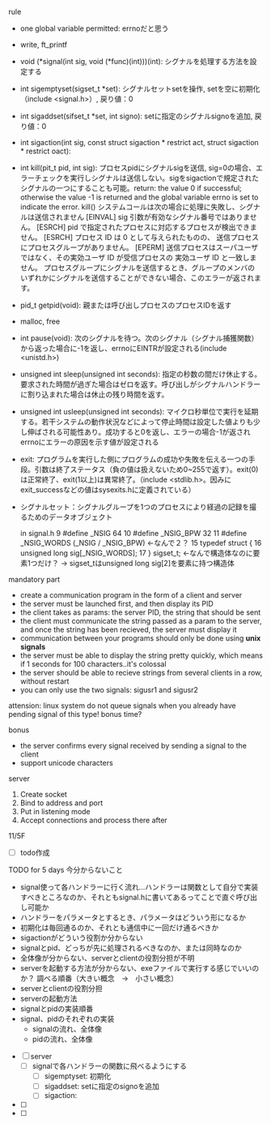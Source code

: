 rule
- one global variable permitted: errnoだと思う
- write, ft_printf
- void (*signal(int sig, void (*func)(int)))(int): シグナルを処理する方法を設定する
- int sigemptyset(sigset_t *set): シグナルセットsetを操作, setを空に初期化（include <signal.h>）, 戻り値：0
- int sigaddset(sifset_t *set, int signo): setに指定のシグナルsignoを追加, 戻り値：0
- int sigaction(int sig, const struct sigaction * restrict act, struct sigaction * restrict oact):
- int kill(pit_t pid, int sig): プロセスpidにシグナルsigを送信, sig=0の場合、エラーチェックを実行しシグナルは送信しない。sigをsigactionで規定されたシグナルの一つにすることも可能。return: the value 0 if successful; otherwise the value -1 is returned and the global variable errno is set to indicate the error.
  kill() システムコールは次の場合に処理に失敗し、シグナルは送信されません
[EINVAL]
 	sig 引数が有効なシグナル番号ではありません。
[ESRCH]
 	pid で指定されたプロセスに対応するプロセスが検出できません。
[ESRCH]
 	プロセス ID は 0 として与えられたものの、 送信プロセスにプロセスグループがありません。
[EPERM]
 	送信プロセスはスーパユーザではなく、その実効ユーザ ID が受信プロセスの 実効ユーザ ID と一致しません。 プロセスグループにシグナルを送信するとき、グループのメンバの いずれかにシグナルを送信することができない場合、このエラーが返されます。
- pid_t getpid(void): 親または呼び出しプロセスのプロセスIDを返す
- malloc, free
- int pause(void): 次のシグナルを待つ。次のシグナル（シグナル捕獲関数）から返った場合に-1を返し、errnoにEINTRが設定される(include <unistd.h>)
- unsigned int sleep(unsigned int seconds): 指定の秒数の間だけ休止する。要求された時間が過ぎた場合はゼロを返す。呼び出しがシグナルハンドラーに割り込まれた場合は休止の残り時間を返す。
- unsigned int usleep(unsigned int seconds): マイクロ秒単位で実行を延期する。若干システムの動作状況などによって停止時間は設定した値よりも少し伸ばされる可能性あり。成功すると0を返し、エラーの場合-1が返されerrnoにエラーの原因を示す値が設定される
- exit: プログラムを実行した側にプログラムの成功や失敗を伝える一つの手段。引数は終了ステータス（負の値は扱えないため0~255で返す）。exit(0)は正常終了、exit(1以上)は異常終了。（include <stdlib.h>。因みにexit_successなどの値はsysexits.hに定義されている）
- シグナルセット：シグナルグループを1つのプロセスにより経過の記録を撮るためのデータオブジェクト
	
   in signal.h
	9 #define _NSIG       64
   10 #define _NSIG_BPW   32
   11 #define _NSIG_WORDS (_NSIG / _NSIG_BPW) ←なんで２？
   15 typedef struct {
   16     unsigned long sig[_NSIG_WORDS];
   17 } sigset_t; ←なんで構造体なのに要素1つだけ？
   → sigset_tはunsigned long sig[2]を要素に持つ構造体


mandatory part
- create a communication program in the form of a client and server
- the server must be launched first, and then display its PID
- the client takes as params: the server PID, the string that should be sent
- the client must communicate the string passed as a param to the server, and once the string has been recieved, the server must display it
- communication between your programs should only be done using **unix signals**
- the server must be able to display the string pretty quickly, which means if 1 seconds for 100 characters..it's colossal
- the server should be able to recieve strings from several clients in a row, without restart
- you can only use the two signals: sigusr1 and sigusr2

attension: linux system do not queue signals when you already have pending signal of this type! bonus time?

bonus
- the server confirms every signal received by sending a signal to the client
- support unicode characters

server
1. Create socket
2. Bind to address and port
3. Put in listening mode
4. Accept connections and process there after

11/5F
- [ ] todo作成

TODO for 5 days
今分からないこと
- signal使って各ハンドラーに行く流れ...ハンドラーは関数として自分で実装すべきところなのか、それともsignal.hに書いてあるってことで直ぐ呼び出し可能か
- ハンドラーをパラメータとするとき、パラメータはどういう形になるか
- 初期化は毎回通るのか、それとも通信中に一回だけ通るべきか
- sigactionがどういう役割か分からない
- signalとpid、どっちが先に処理されるべきなのか、または同時なのか
- 全体像が分からない、serverとclientの役割分担が不明
- serverを起動する方法が分からない、exeファイルで実行する感じでいいのか？
調べる順番（大きい概念　→　小さい概念）
- serverとclientの役割分担
- serverの起動方法
- signalとpidの実装順番
- signal、pidのそれぞれの実装
  - signalの流れ、全体像
  - pidの流れ、全体像

- [ ] server
  - [ ] signalで各ハンドラーの関数に飛べるようにする
    - [ ] sigemptyset: 初期化
    - [ ] sigaddset: setに指定のsignoを追加
    - [ ] sigaction: 
- [ ] 
- [ ] 